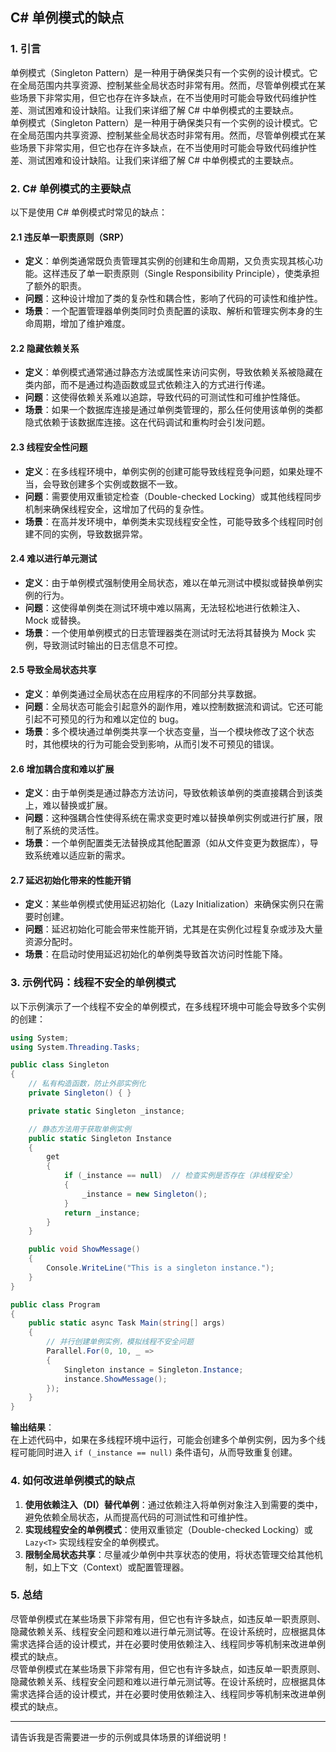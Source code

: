 ## C# 单例模式的缺点

### 1. 引言  
单例模式（Singleton Pattern）是一种用于确保类只有一个实例的设计模式。它在全局范围内共享资源、控制某些全局状态时非常有用。然而，尽管单例模式在某些场景下非常实用，但它也存在许多缺点，在不当使用时可能会导致代码维护性差、测试困难和设计缺陷。让我们来详细了解 C# 中单例模式的主要缺点。  
单例模式（Singleton Pattern）是一种用于确保类只有一个实例的设计模式。它在全局范围内共享资源、控制某些全局状态时非常有用。然而，尽管单例模式在某些场景下非常实用，但它也存在许多缺点，在不当使用时可能会导致代码维护性差、测试困难和设计缺陷。让我们来详细了解 C# 中单例模式的主要缺点。

### 2. C# 单例模式的主要缺点  
以下是使用 C# 单例模式时常见的缺点：

#### 2.1 违反单一职责原则（SRP）  
- **定义**：单例类通常既负责管理其实例的创建和生命周期，又负责实现其核心功能。这样违反了单一职责原则（Single Responsibility Principle），使类承担了额外的职责。  
- **问题**：这种设计增加了类的复杂性和耦合性，影响了代码的可读性和维护性。  
- **场景**：一个配置管理器单例类同时负责配置的读取、解析和管理实例本身的生命周期，增加了维护难度。

#### 2.2 隐藏依赖关系  
- **定义**：单例模式通常通过静态方法或属性来访问实例，导致依赖关系被隐藏在类内部，而不是通过构造函数或显式依赖注入的方式进行传递。  
- **问题**：这使得依赖关系难以追踪，导致代码的可测试性和可维护性降低。  
- **场景**：如果一个数据库连接是通过单例类管理的，那么任何使用该单例的类都隐式依赖于该数据库连接。这在代码调试和重构时会引发问题。

#### 2.3 线程安全性问题  
- **定义**：在多线程环境中，单例实例的创建可能导致线程竞争问题，如果处理不当，会导致创建多个实例或数据不一致。  
- **问题**：需要使用双重锁定检查（Double-checked Locking）或其他线程同步机制来确保线程安全，这增加了代码的复杂性。  
- **场景**：在高并发环境中，单例类未实现线程安全性，可能导致多个线程同时创建不同的实例，导致数据异常。

#### 2.4 难以进行单元测试  
- **定义**：由于单例模式强制使用全局状态，难以在单元测试中模拟或替换单例实例的行为。  
- **问题**：这使得单例类在测试环境中难以隔离，无法轻松地进行依赖注入、Mock 或替换。  
- **场景**：一个使用单例模式的日志管理器类在测试时无法将其替换为 Mock 实例，导致测试时输出的日志信息不可控。

#### 2.5 导致全局状态共享  
- **定义**：单例类通过全局状态在应用程序的不同部分共享数据。  
- **问题**：全局状态可能会引起意外的副作用，难以控制数据流和调试。它还可能引起不可预见的行为和难以定位的 bug。  
- **场景**：多个模块通过单例类共享一个状态变量，当一个模块修改了这个状态时，其他模块的行为可能会受到影响，从而引发不可预见的错误。

#### 2.6 增加耦合度和难以扩展  
- **定义**：由于单例类是通过静态方法访问，导致依赖该单例的类直接耦合到该类上，难以替换或扩展。  
- **问题**：这种强耦合性使得系统在需求变更时难以替换单例实例或进行扩展，限制了系统的灵活性。  
- **场景**：一个单例配置类无法替换成其他配置源（如从文件变更为数据库），导致系统难以适应新的需求。

#### 2.7 延迟初始化带来的性能开销  
- **定义**：某些单例模式使用延迟初始化（Lazy Initialization）来确保实例只在需要时创建。  
- **问题**：延迟初始化可能会带来性能开销，尤其是在实例化过程复杂或涉及大量资源分配时。  
- **场景**：在启动时使用延迟初始化的单例类导致首次访问时性能下降。

### 3. 示例代码：线程不安全的单例模式  
以下示例演示了一个线程不安全的单例模式，在多线程环境中可能会导致多个实例的创建：

```csharp
using System;
using System.Threading.Tasks;

public class Singleton
{
    // 私有构造函数，防止外部实例化
    private Singleton() { }

    private static Singleton _instance;

    // 静态方法用于获取单例实例
    public static Singleton Instance
    {
        get
        {
            if (_instance == null)  // 检查实例是否存在（非线程安全）
            {
                _instance = new Singleton();
            }
            return _instance;
        }
    }

    public void ShowMessage()
    {
        Console.WriteLine("This is a singleton instance.");
    }
}

public class Program
{
    public static async Task Main(string[] args)
    {
        // 并行创建单例实例，模拟线程不安全问题
        Parallel.For(0, 10, _ =>
        {
            Singleton instance = Singleton.Instance;
            instance.ShowMessage();
        });
    }
}
```
**输出结果**：  
在上述代码中，如果在多线程环境中运行，可能会创建多个单例实例，因为多个线程可能同时进入 `if (_instance == null)` 条件语句，从而导致重复创建。

### 4. 如何改进单例模式的缺点  
1. **使用依赖注入（DI）替代单例**：通过依赖注入将单例对象注入到需要的类中，避免依赖全局状态，从而提高代码的可测试性和可维护性。  
2. **实现线程安全的单例模式**：使用双重锁定（Double-checked Locking）或 `Lazy<T>` 实现线程安全的单例模式。  
3. **限制全局状态共享**：尽量减少单例中共享状态的使用，将状态管理交给其他机制，如上下文（Context）或配置管理器。

### 5. 总结  
尽管单例模式在某些场景下非常有用，但它也有许多缺点，如违反单一职责原则、隐藏依赖关系、线程安全问题和难以进行单元测试等。在设计系统时，应根据具体需求选择合适的设计模式，并在必要时使用依赖注入、线程同步等机制来改进单例模式的缺点。  
尽管单例模式在某些场景下非常有用，但它也有许多缺点，如违反单一职责原则、隐藏依赖关系、线程安全问题和难以进行单元测试等。在设计系统时，应根据具体需求选择合适的设计模式，并在必要时使用依赖注入、线程同步等机制来改进单例模式的缺点。

---

请告诉我是否需要进一步的示例或具体场景的详细说明！
